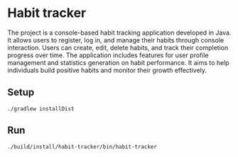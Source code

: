 # Habit tracker

The project is a console-based habit tracking application developed in Java. It allows users to register, log in, and manage their habits through console interaction. Users can create, edit, delete habits, and track their completion progress over time. The application includes features for user profile management and statistics generation on habit performance. It aims to help individuals build positive habits and monitor their growth effectively.

## Setup
```
./gradlew installDist
```

## Run
```
./build/install/habit-tracker/bin/habit-tracker
```
